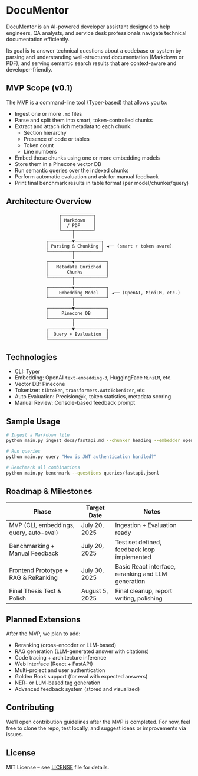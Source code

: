 # DocuMentor

DocuMentor is an AI-powered developer assistant designed to help engineers, QA analysts, and service desk professionals navigate technical documentation efficiently.

Its goal is to answer technical questions about a codebase or system by parsing and understanding well-structured documentation (Markdown or PDF), and serving semantic search results that are context-aware and developer-friendly.

## MVP Scope (v0.1)

The MVP is a command-line tool (Typer-based) that allows you to:

- Ingest one or more `.md` files
- Parse and split them into smart, token-controlled chunks
- Extract and attach rich metadata to each chunk:
  - Section hierarchy
  - Presence of code or tables
  - Token count
  - Line numbers
- Embed those chunks using one or more embedding models
- Store them in a Pinecone vector DB
- Run semantic queries over the indexed chunks
- Perform automatic evaluation and ask for manual feedback
- Print final benchmark results in table format (per model/chunker/query)

## Architecture Overview

```
                    ┌────────────┐
                    │ Markdown   │
                    │  / PDF     │
                    └────┬───────┘
                         │
               ┌─────────▼──────────┐
               │ Parsing & Chunking │ ◄── (smart + token aware)
               └─────────┬──────────┘
                         │
               ┌─────────▼────────────┐
               │   Metadata Enriched  │
               │       Chunks         │
               └─────────┬────────────┘
                         │
               ┌─────────▼────────────┐
               │    Embedding Model   │ ◄── (OpenAI, MiniLM, etc.)
               └─────────┬────────────┘
                         │
               ┌─────────▼────────────┐
               │     Pinecone DB      │
               └─────────┬────────────┘
                         │
               ┌─────────▼────────────┐
               │  Query + Evaluation  │
               └──────────────────────┘
```

## Technologies

- CLI: Typer
- Embedding: OpenAI `text-embedding-3`, HuggingFace `MiniLM`, etc.
- Vector DB: Pinecone
- Tokenizer: `tiktoken`, `transformers.AutoTokenizer`, etc
- Auto Evaluation: Precision@k, token statistics, metadata scoring
- Manual Review: Console-based feedback prompt

## Sample Usage

```bash
# Ingest a Markdown file
python main.py ingest docs/fastapi.md --chunker heading --embedder openai

# Run queries
python main.py query "How is JWT authentication handled?"

# Benchmark all combinations
python main.py benchmark --questions queries/fastapi.jsonl
```

## Roadmap & Milestones

| Phase | Target Date | Notes |
|-------|-------------|-------|
| MVP (CLI, embeddings, query, auto-eval) | July 20, 2025 | Ingestion + Evaluation ready |
| Benchmarking + Manual Feedback | July 20, 2025 | Test set defined, feedback loop implemented |
| Frontend Prototype + RAG & ReRanking | July 30, 2025 | Basic React interface, reranking and LLM generation |
| Final Thesis Text & Polish | August 5, 2025 | Final cleanup, report writing, polishing |

## Planned Extensions

After the MVP, we plan to add:

- Reranking (cross-encoder or LLM-based)
- RAG generation (LLM-generated answer with citations)
- Code tracing + architecture inference
- Web interface (React + FastAPI)
- Multi-project and user authentication
- Golden Book support (for eval with expected answers)
- NER- or LLM-based tag generation
- Advanced feedback system (stored and visualized)

## Contributing

We’ll open contribution guidelines after the MVP is completed. For now, feel free to clone the repo, test locally, and suggest ideas or improvements via issues.

## License

MIT License – see [LICENSE](LICENSE) file for details.
